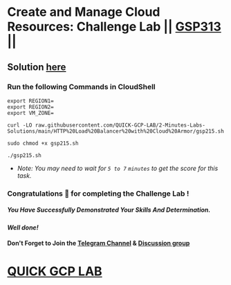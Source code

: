 # Create and Manage Cloud Resources: Challenge Lab || [GSP313](https://www.cloudskillsboost.google/focuses/10258?parent=catalog) ||

## Solution [here]()

### Run the following Commands in CloudShell
```
export REGION1=
export REGION2=
export VM_ZONE=
```
```
curl -LO raw.githubusercontent.com/QUICK-GCP-LAB/2-Minutes-Labs-Solutions/main/HTTP%20Load%20Balancer%20with%20Cloud%20Armor/gsp215.sh

sudo chmod +x gsp215.sh

./gsp215.sh
```
* *Note: You may need to wait for `5 to 7` `minutes` to get the score for this task.*

### Congratulations 🎉 for completing the Challenge Lab !

##### *You Have Successfully Demonstrated Your Skills And Determination.*

#### *Well done!*

#### Don't Forget to Join the [Telegram Channel](https://t.me/QuickGcpLab) & [Discussion group](https://t.me/QuickGcpLabChats)

# [QUICK GCP LAB](https://www.youtube.com/@quickgcplab)